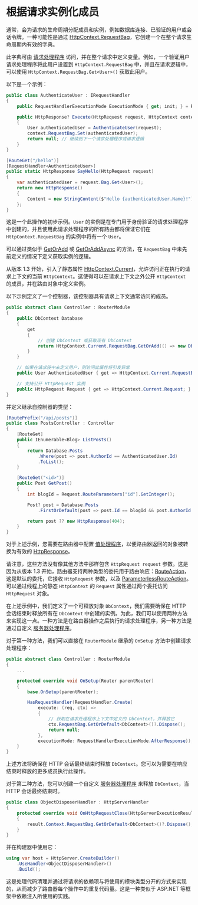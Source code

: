 # 根据请求实例化成员

通常，会为请求的生命周期分配成员和实例，例如数据库连接、已验证的用户或会话令牌。一种可能性是通过 [HttpContext.RequestBag](/api/Sisk.Core.Http.HttpContext)，它创建一个在整个请求生命周期内有效的字典。

此字典可由 [请求处理程序](/docs/fundamentals/request-handlers) 访问，并在整个请求中定义变量。例如，一个验证用户请求处理程序将此用户设置到 `HttpContext.RequestBag` 中，并且在请求逻辑中，可以使用 `HttpContext.RequestBag.Get<User>()` 获取此用户。

以下是一个示例：

```csharp
public class AuthenticateUser : IRequestHandler
{
    public RequestHandlerExecutionMode ExecutionMode { get; init; } = RequestHandlerExecutionMode.BeforeResponse;

    public HttpResponse? Execute(HttpRequest request, HttpContext context)
    {
        User authenticatedUser = AuthenticateUser(request);
        context.RequestBag.Set(authenticatedUser);
        return null; // 继续到下一个请求处理程序或请求逻辑
    }
}

[RouteGet("/hello")]
[RequestHandler<AuthenticateUser>]
public static HttpResponse SayHello(HttpRequest request)
{
    var authenticatedUser = request.Bag.Get<User>();
    return new HttpResponse()
    {
        Content = new StringContent($"Hello {authenticatedUser.Name}!")
    };
}
```

这是一个此操作的初步示例。`User` 的实例是在专门用于身份验证的请求处理程序中创建的，并且使用此请求处理程序的所有路由都将保证它们在 `HttpContext.RequestBag` 的实例中将有一个 `User`。

可以通过类似于 [GetOrAdd](/api/Sisk.Core.Entity.TypedValueDictionary.GetOrAdd) 或 [GetOrAddAsync](/api/Sisk.Core.Entity.TypedValueDictionary.GetOrAddAsync) 的方法，在 `RequestBag` 中未先前定义的情况下定义获取实例的逻辑。

从版本 1.3 开始，引入了静态属性 [HttpContext.Current](/api/Sisk.Core.Http.HttpContext.Current)，允许访问正在执行的请求上下文的当前 `HttpContext`。这使得可以在请求上下文之外公开 `HttpContext` 的成员，并在路由对象中定义实例。

以下示例定义了一个控制器，该控制器具有请求上下文通常访问的成员。

```csharp
public abstract class Controller : RouterModule
{
    public DbContext Database
    {
        get
        {
            // 创建 DbContext 或获取现有 DbContext
            return HttpContext.Current.RequestBag.GetOrAdd(() => new DbContext());
        }
    }

    // 如果在请求袋中未定义用户，则访问此属性将引发异常
    public User AuthenticatedUser { get => HttpContext.Current.RequestBag.Get<User>(); }

    // 支持公开 HttpRequest 实例
    public HttpRequest Request { get => HttpContext.Current.Request; }
}
```

并定义继承自控制器的类型：

```csharp
[RoutePrefix("/api/posts")]
public class PostsController : Controller
{
    [RouteGet]
    public IEnumerable<Blog> ListPosts()
    {
        return Database.Posts
            .Where(post => post.AuthorId == AuthenticatedUser.Id)
            .ToList();
    }

    [RouteGet("<id>")]
    public Post GetPost()
    {
        int blogId = Request.RouteParameters["id"].GetInteger();

        Post? post = Database.Posts
            .FirstOrDefault(post => post.Id == blogId && post.AuthorId == AuthenticatedUser.Id);

        return post ?? new HttpResponse(404);
    }
}
```

对于上述示例，您需要在路由器中配置 [值处理程序](/docs/fundamentals/responses.html#implicit-response-types)，以便路由器返回的对象被转换为有效的 [HttpResponse](/api/Sisk.Core.Http.HttpResponse)。

请注意，这些方法没有像其他方法中那样包含 `HttpRequest request` 参数。这是因为从版本 1.3 开始，路由器支持两种类型的委托用于路由响应：[RouteAction](/api/Sisk.Core.Routing.RouteAction)，这是默认的委托，它接收 `HttpRequest` 参数，以及 [ParameterlessRouteAction](/api/Sisk.Core.Routing.ParameterlessRouteAction)。可以通过线程上的静态 `HttpContext` 的 `Request` 属性通过两个委托访问 `HttpRequest` 对象。

在上述示例中，我们定义了一个可释放对象 `DbContext`，我们需要确保在 HTTP 会话结束时释放所有在 `DbContext` 中创建的实例。为此，我们可以使用两种方法来实现这一点。一种方法是在路由器操作之后执行的请求处理程序，另一种方法是通过自定义 [服务器处理程序](/docs/advanced/http-server-handlers)。

对于第一种方法，我们可以直接在 `RouterModule` 继承的 `OnSetup` 方法中创建请求处理程序：

```csharp
public abstract class Controller : RouterModule
{
    ...

    protected override void OnSetup(Router parentRouter)
    {
        base.OnSetup(parentRouter);

        HasRequestHandler(RequestHandler.Create(
            execute: (req, ctx) =>
            {
                // 获取在请求处理程序上下文中定义的 DbContext，并释放它
                ctx.RequestBag.GetOrDefault<DbContext>()?.Dispose();
                return null;
            },
            executionMode: RequestHandlerExecutionMode.AfterResponse));
    }
}
```

上述方法将确保在 HTTP 会话最终结束时释放 `DbContext`。您可以为需要在响应结束时释放的更多成员执行此操作。

对于第二种方法，您可以创建一个自定义 [服务器处理程序](/docs/advanced/http-server-handlers) 来释放 `DbContext`，当 HTTP 会话最终结束时。

```csharp
public class ObjectDisposerHandler : HttpServerHandler
{
    protected override void OnHttpRequestClose(HttpServerExecutionResult result)
    {
        result.Context.RequestBag.GetOrDefault<DbContext>()?.Dispose();
    }
}
```

并在构建器中使用它：

```csharp
using var host = HttpServer.CreateBuilder()
    .UseHandler<ObjectDisposerHandler>()
    .Build();
```

这是处理代码清理并通过将请求的依赖项与将使用的模块类型分开的方式来实现的，从而减少了路由器每个操作中的重复代码量。这是一种类似于 ASP.NET 等框架中依赖注入所使用的实践。
